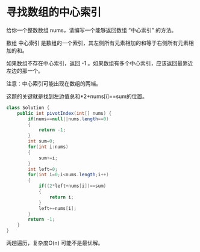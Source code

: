 # 寻找数组的中心索引

给你一个整数数组 nums，请编写一个能够返回数组 “中心索引” 的方法。

数组 中心索引 是数组的一个索引，其左侧所有元素相加的和等于右侧所有元素相加的和。

如果数组不存在中心索引，返回 -1 。如果数组有多个中心索引，应该返回最靠近左边的那一个。

注意：中心索引可能出现在数组的两端。


这题的关键就是找到左边值总和*2+nums[i]==sum的位置。

```java
class Solution {
    public int pivotIndex(int[] nums) {
        if(nums==null||nums.length==0)
        {
            return -1;
        }
        int sum=0;
        for(int i:nums)
        {
            sum+=i;
        }
        int left=0;
        for(int i=0;i<nums.length;i++)
        {
            if((2*left+nums[i])==sum)
            {
                return i;
            }
            left+=nums[i];
        }
        return -1;
    }
}
```
两趟遍历，复杂度O(n) 可能不是最优解。

